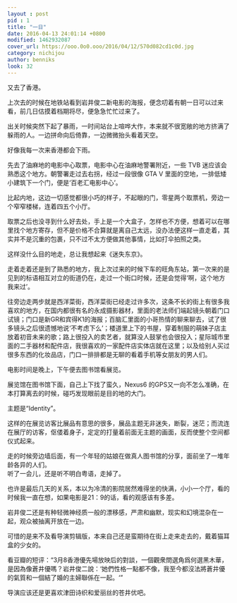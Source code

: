 ```yaml
---
layout : post
pid : 1
title: "一日"
date: 2016-04-13 24:01:14 +0800
modified: 1462932087
cover_url: https://ooo.0o0.ooo/2016/04/12/570d082cd1c0d.jpg 
category: nichijou
author: benniks
look: 32
---
```


又去了香港。

上次去的时候在地铁站看到岩井俊二新电影的海报，便念叨着有朝一日可以过来看，前几日估摸着档期将尽，便急急忙忙过来了。

出关时候突然下起了暴雨，一时间站台上喧哗大作，本来就不很宽敞的地方挤满了躲雨的人。一边拼命向后倚靠，一边微微抬头看着天空。

好像我每一次来香港都会下雨。


先去了油麻地的电影中心取票，电影中心在油麻地警署附近，一些 TVB 迷应该会熟悉这个地方。朝警署走过去右拐，经过一段很像 GTA V 里面的空地，一排低矮小建筑下一个门，便是‘百老汇电影中心’。

比起内地，这边一切感觉都很小巧的样子，不起眼的门，零星两个取票机，旁边一个窄窄楼梯，连着四五个小厅。


取票之后也没寻到什么好去处，手上是一个大盒子，怎样也不方便，想着可以在哪里找个地方寄存，但不是价格不合算就是离自己太远，没办法便这样一直走着，其实并不是沉重的包裹，只不过不太方便做其他事情，比如打伞拍照之类。

这样没什么目的地走，总让我想起来《迷失东京》。


走着走着还是到了熟悉的地方，我上次过来的时候下车的旺角东站，第一次来的是见到的标语相互对立的街道仍在，走过一个街口时候，还是会觉得‘啊，这个地方我来过’。

往旁边走两步就是西洋菜街，西洋菜街已经走过许多次，这条不长的街上有很多我喜欢的地方，在国内都很有名的永成摄影器材，里面的老法师们端起镜头朝着门口试镜；门口是新GR和宾得K1的海报；百脑汇里面的小哥热情的聊来聊去，试了很多镜头之后很遗憾地说‘不考虑下么’；楼道里上下的书屋，穿着制服的萌妹子店主放着初音未来的歌；路上很投入的卖艺者，就算没人鼓掌也会很投入；星际城市里面的二手器材和配件店，我很喜欢的一家配件店实体店就在这里；以及给别人买过很多东西的化妆品店，门口一排排都是无聊的看着手机等女朋友的男人们。


电影时间是晚上，下午便去图书馆看展览。


展览馆在图书馆下面，自己上下找了蛮久，Nexus6 的GPS又一向不怎么准确，在本打算离去的时候，碰巧发现眼前是目的地的大门。

主题是“Identity”。  

这样的在展览访客比展品有意思的很多，展品主题无非迷失，断裂，迷茫；而流连在展厅的访客，伛偻着身子，定定的打量着前面无主题的画面，反而使整个空间都仪式起来。  

走的时候旁边墙后面，有一个年轻的姑娘在做真人图书馆的分享，面前坐了一堆年龄各异的人们。  
听了一会儿，还是听不明白粤语，走掉了。  


也许是最后几天的关系，本以为冷清的影院居然难得坐的快满，小小一个厅，看的时候我一直在想，如果电影是21：9的话，看的观感该有多差。

岩井俊二还是有种轻微神经质一般的漂移感，严肃和幽默，现实和幻境混杂在一起，观众被抽离开放在一边。

可惜的是来不及看导演剪辑版，本来自己还是蛮期待在街上走来走去的，戴着猫耳盒的少女的。

看豆瓣的短评：“3月8香港優先場放映后的對談，一個觀衆問選角爲何選黑木華，是因為像蒼井優嗎？岩井俊二說：‘她們性格一點都不像，我至今都沒法將蒼井優的氣質和一個結了婚的主婦聯係在一起。‘”


导演应该还是更喜欢津田诗织和爱丽丝的苍井优吧。 
